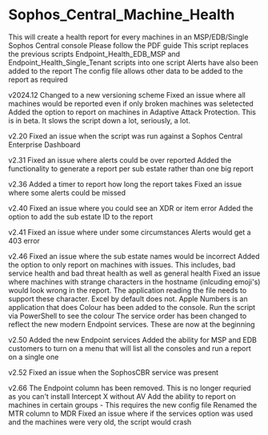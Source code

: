 # Sophos_Central_Machine_Health
This will create a health report for every machines in an MSP/EDB/Single Sophos Central console
Please follow the PDF guide
This script replaces the previous scripts Endpoint_Health_EDB_MSP and Endpoint_Health_Single_Tenant scripts into one script
Alerts have also been added to the report
The config file allows other data to be added to the report as required

v2024.12
Changed to a new versioning scheme
Fixed an issue where all machines would be reported even if only broken machines was seletected
Added the option to report on machines in Adaptive Attack Protection. This is in beta. It slows the script down a lot, seriously, a lot.

v2.20
Fixed an issue when the script was run against a Sophos Central Enterprise Dashboard

v2.31
Fixed an issue where alerts could be over reported
Added the functionality to generate a report per sub estate rather than one big report

v2.36
Added a timer to report how long the report takes
Fixed an issue where some alerts could be missed

v2.40
Fixed an issue where you could see an XDR or item error
Added the option to add the sub estate ID to the report

v2.41
Fixed an issue where under some circumstances Alerts would get a 403 error

v2.46
Fixed an issue where the sub estate names would be incorrect
Added the option to only report on machines with issues. This includes, bad service health and bad threat health as well as general health
Fixed an issue where machines with strange characters in the hostname (inlcuding emoji's) would look wrong in the report. The application reading the file needs to support these character. Excel by default does not. Apple Numbers is an application that does
Colour has been added to the console. Run the script via PowerShell to see the colour
The service order has been changed to reflect the new modern Endpoint services. These are now at the beginning

v2.50
Added the new Endpoint services
Added the ability for MSP and EDB customers to turn on a menu that will list all the consoles and run a report on a single one

v2.52
Fixed an issue when the SophosCBR service was present

v2.66
The Endpoint column has been removed. This is no longer requried as you can't install Intercept X without AV
Add the ability to report on machines in certain groups - This requires the new config file
Renamed the MTR column to MDR
Fixed an issue where if the services option was used and the machines were very old, the script would crash
